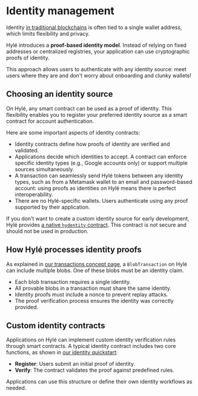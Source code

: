 # Identity management

Identity [in traditional blockchains](./hyle-vs-vintage-blockchains.md) is often tied to a single wallet address, which limits flexibility and privacy.

Hylé introduces a **proof-based identity model**. Instead of relying on fixed addresses or centralized registries, your application can use cryptographic proofs of identity.

This approach allows users to authenticate with any identity source: meet users where they are and don't worry about onboarding and clunky wallets!

## Choosing an identity source

On Hylé, any smart contract can be used as a proof of identity. This flexibility enables you to register your preferred identity source as a smart contract for account authentication.

Here are some important aspects of identity contracts:

- Identity contracts define how proofs of identity are verified and validated.
- Applications decide which identities to accept. A contract can enforce specific identity types (e.g., Google accounts only) or support multiple sources simultaneously.
- A transaction can seamlessly send Hylé tokens between any identity types, such as from a Metamask wallet to an email and password-based account: using proofs as identities on Hylé means there is perfect interoperability.
- There are no Hylé-specific wallets. Users authenticate using any proof supported by their application.

If you don't want to create a custom identity source for early development, Hylé provides [a native `hydentity` contract](https://github.com/Hyle-org/hyle/tree/main/crates/contracts/hydentity). This contract is not secure and should not be used in production.

## How Hylé processes identity proofs

As explained in [our transactions concept page](./transaction.md), a `BlobTransaction` on Hylé can include multiple blobs. One of these blobs must be an identity claim.

- Each blob transaction requires a single identity.
- All provable blobs in a transaction must share the same identity.
- Identity proofs must include a nonce to prevent replay attacks.
- The proof verification process ensures the identity was correctly provided.

## Custom identity contracts

Applications on Hylé can implement custom identity verification rules through smart contracts. A typical identity contract includes two core functions, as shown in [our identity quickstart](../quickstart/custom-identity-contract.md):

- **Register**: Users submit an initial proof of identity.
- **Verify**: The contract validates the proof against predefined rules.

Applications can use this structure or define their own identity workflows as needed.
